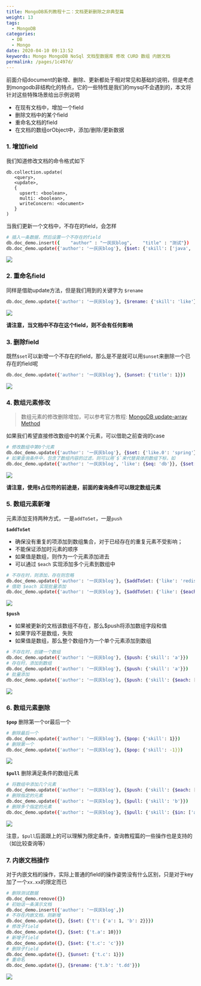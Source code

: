 ```yaml
---
title: MongoDB系列教程十二：文档更新删除之非典型篇
weight: 13
tags: 
  - MongoDB
categories: 
  - DB
  - Mongo
date: 2020-04-10 09:13:52
keywords: Mongo MongoDB NoSql 文档型数据库 修改 CURD 数组 内嵌文档
permalink: /pages/1c497d/
---
```



前面介绍document的新增、删除、更新都处于相对常见和基础的说明，但是考虑到mongodb非结构化的特点，它的一些特性是我们的mysql不会遇到的，本文将针对这些特殊场景给出示例说明

- 在现有文档中，增加一个field
- 删除文档中的某个field
- 重命名文档的field
- 在文档的数组orObject中，添加/删除/更新数据

<!-- more -->

### 1. 增加field

我们知道修改文档的命令格式如下

```
db.collection.update(
   <query>,
   <update>,
   {
     upsert: <boolean>,
     multi: <boolean>,
     writeConcern: <document>
   }
)
```

当我们更新一个文档中，不存在的field，会怎样

```bash
# 插入一条数据，然后设置一个不存在的field
db.doc_demo.insert({    "author" : "一灰灰blog",    "title" : "测试"})
db.doc_demo.update({'author': '一灰灰blog'}, {$set: {'skill': ['java', 'db']}})
```

![](/imgs/200410/00.jpg)

### 2. 重命名field

同样是借助update方法，但是我们用到的关键字为 `$rename`

```bash
db.doc_demo.update({'author': '一灰灰blog'}, {$rename: {'skill': 'like'}})
```

![](/imgs/200410/01.jpg)


**请注意，当文档中不存在这个field，则不会有任何影响**

### 3. 删除field

既然`$set`可以新增一个不存在的field，那么是不是就可以用`$unset`来删除一个已存在的field呢

```bash
db.doc_demo.update({'author': '一灰灰blog'}, {$unset: {'title': 1}})
```

![](/imgs/200410/02.jpg)

### 4. 数组元素修改
> 数组元素的修改删除增加，可以参考官方教程: [MongoDB update-array Method](https://www.mongodb.org.cn/manual/update-array/)

如果我们希望直接修改数组中的某个元素，可以借助之前查询的case

```bash
# 修改数组中第0个元素
db.doc_demo.update({'author': '一灰灰blog'}, {$set: {'like.0': 'spring'}})
# 如果查询条件中，包含了数组内容的过滤，则可以用`$`来代替具体的数组下标，如
db.doc_demo.update({'author': '一灰灰blog', 'like': {$eq: 'db'}}, {$set: {'like.$': 'mysql'}})
```

![](/imgs/200410/03.jpg)

**请注意，使用`$`占位符的前途是，前面的查询条件可以限定数组元素**

### 5. 数组元素新增

元素添加支持两种方式，一是`addToSet`，一是`push`

**`$addToSet`** 

- 确保没有重复的项添加到数组集合，对于已经存在的重复元素不受影响；
- 不能保证添加时元素的顺序
- 如果值是数组，则作为一个元素添加进去
- 可以通过 `$each` 实现添加多个元素到数组中

```bash
# 不存在时，则添加，存在则忽略
db.doc_demo.update({'author': '一灰灰blog'}, {$addToSet: {'like': 'redis'}})
# 借助 $each 实现批量添加
db.doc_demo.update({'author': '一灰灰blog'}, {$addToSet: {'like': {$each: ['mongodb', 'es']}}})
```

![](/imgs/200410/04.jpg)


**`$push`**

- 如果被更新的文档该数组不存在，那么$push将添加数组字段和值
- 如果字段不是数组，失败
- 如果值是数组，那么整个数组作为一个单个元素添加到数组

```bash
# 不存在时，创建一个数组
db.doc_demo.update({'author': '一灰灰blog'}, {$push: {'skill': 'a'}})
# 存在时，添加到数组
db.doc_demo.update({'author': '一灰灰blog'}, {$push: {'skill': 'a'}})
# 批量添加
db.doc_demo.update({'author': '一灰灰blog'}, {$push: {'skill': {$each: ['b', 'c']}}})
```

![](/imgs/200410/05.jpg)


### 6. 数组元素删除

**`$pop`** 删除第一个or最后一个

```bash
# 删除最后一个
db.doc_demo.update({'author': '一灰灰blog'}, {$pop: {'skill': 1}})
# 删除第一个
db.doc_demo.update({'author': '一灰灰blog'}, {$pop: {'skill': -1}})
```

![](/imgs/200410/06.jpg)


**`$pull`** 删除满足条件的数组元素

```bash
# 将数组中添加几个元素
db.doc_demo.update({'author': '一灰灰blog'}, {$push: {'skill': {$each: ['a', 'b', 'c']}}})
# 删除指定的元素
db.doc_demo.update({'author': '一灰灰blog'}, {$pull: {'skill': 'b'}})
# 删除多个指定的元素
db.doc_demo.update({'author': '一灰灰blog'}, {$pull: {'skill': {$in: ['a', 'c']}}})
```

![](/imgs/200410/07.jpg)

注意，`$pull`后面跟上的可以理解为限定条件，查询教程篇的一些操作也是支持的（如比较查询等）

### 7. 内嵌文档操作

对于内嵌文档的操作，实际上普通的field的操作姿势没有什么区别，只是对于key加了一个`xx.xx`的限定而已

```bash
# 删除测试数据
db.doc_demo.remove({})
# 初始话一条演示文档
db.doc_demo.insert({'author': '一灰灰blog',})
# 不存在内嵌文档，则新增
db.doc_demo.update({}, {$set: {'t': {'a': 1, 'b': 2}}})
# 修改子field
db.doc_demo.update({}, {$set: {'t.a': 10}})
# 新增子field
db.doc_demo.update({}, {$set: {'t.c': 'c'}})
# 删除子field
db.doc_demo.update({}, {$unset: {'t.c': 1}})
# 重命名
db.doc_demo.update({}, {$rename: {'t.b': 't.dd'}})
```

![](/imgs/200410/08.jpg)
